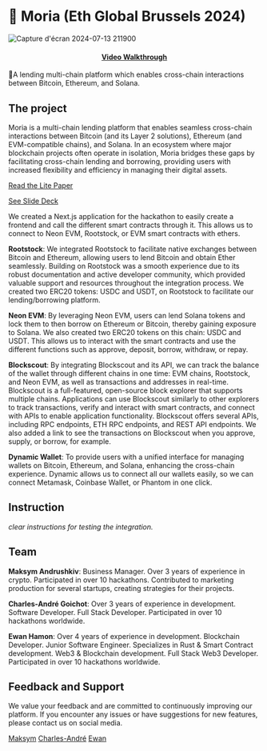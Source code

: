 # 🔗 Moria (Eth Global Brussels 2024)

![Capture d'écran 2024-07-13 211900](https://github.com/user-attachments/assets/56acd210-5ac3-49bc-bd05-9e741c8b7a20)

<h4 align="center">
  <a href="https://youtu.be/BQGGcMoV13M">Video Walkthrough</a>
</h4>

🧪A lending multi-chain platform which enables cross-chain interactions between Bitcoin, Ethereum, and Solana.

## The project

Moria is a multi-chain lending platform that enables seamless cross-chain interactions between Bitcoin (and its Layer 2 solutions), Ethereum (and EVM-compatible chains), and Solana. In an ecosystem where major blockchain projects often operate in isolation, Moria bridges these gaps by facilitating cross-chain lending and borrowing, providing users with increased flexibility and efficiency in managing their digital assets.

<a href="https://drive.google.com/file/d/1D_kV9JcdYQSKK245OdNLdXY7EX6UJ642/view?usp=sharing">Read the Lite Paper</a>

<a href="https://drive.google.com/file/d/1E4pFetLxwOFD_BSvlF-YNW9ErFtd9eWl/view?usp=sharing">See Slide Deck</a>

We created a Next.js application for the hackathon to easily create a frontend and call the different smart contracts through it. This allows us to connect to Neon EVM, Rootstock, or EVM smart contracts with ethers.

**Rootstock**: We integrated Rootstock to facilitate native exchanges between Bitcoin and Ethereum, allowing users to lend Bitcoin and obtain Ether seamlessly. Building on Rootstock was a smooth experience due to its robust documentation and active developer community, which provided valuable support and resources throughout the integration process. We created two ERC20 tokens: USDC and USDT, on Rootstock to facilitate our lending/borrowing platform.

**Neon EVM**: By leveraging Neon EVM, users can lend Solana tokens and lock them to then borrow on Ethereum or Bitcoin, thereby gaining exposure to Solana. We also created two ERC20 tokens on this chain: USDC and USDT. This allows us to interact with the smart contracts and use the different functions such as approve, deposit, borrow, withdraw, or repay.

**Blockscout**: By integrating Blockscout and its API, we can track the balance of the wallet through different chains in one time: EVM chains, Rootstock, and Neon EVM, as well as transactions and addresses in real-time. Blockscout is a full-featured, open-source block explorer that supports multiple chains. Applications can use Blockscout similarly to other explorers to track transactions, verify and interact with smart contracts, and connect with APIs to enable application functionality. Blockscout offers several APIs, including RPC endpoints, ETH RPC endpoints, and REST API endpoints. We also added a link to see the transactions on Blockscout when you approve, supply, or borrow, for example.

**Dynamic Wallet**: To provide users with a unified interface for managing wallets on Bitcoin, Ethereum, and Solana, enhancing the cross-chain experience. Dynamic allows us to connect all our wallets easily, so we can connect Metamask, Coinbase Wallet, or Phantom in one click.

## Instruction

_clear instructions for testing the integration._

## Team

**Maksym Andrushkiv**: Business Manager. Over 3 years of experience in crypto. Participated in over 10 hackathons. Contributed to marketing production for several startups, creating strategies for their projects.

**Charles-André Goichot**: Over 3 years of experience in development. Software Developer. Full Stack Developer. Participated in over 10 hackathons worldwide.

**Ewan Hamon**: Over 4 years of experience in development. Blockchain Developer. Junior Software Engineer. Specializes in Rust & Smart Contract development. Web3 & Blockchain development. Full Stack Web3 Developer. Participated in over 10 hackathons worldwide.

## Feedback and Support

We value your feedback and are committed to continuously improving our platform. If you encounter any issues or have suggestions for new features, please contact us on social media.

[Maksym](https://linktr.ee/maksym_andrushkiv)
[Charles-André](https://www.linkedin.com/in/charles-andr%C3%A9-goichot/)
[Ewan](https://www.linkedin.com/in/ewan-hamon/)
